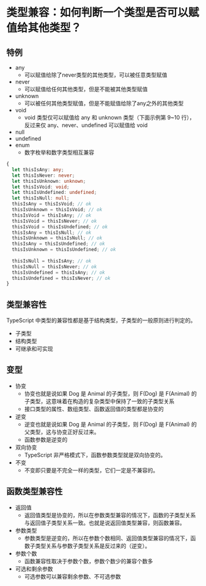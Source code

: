 # 类型兼容：如何判断一个类型是否可以赋值给其他类型？

## 特例

- any
  - 可以赋值给除了never类型的其他类型，可以被任意类型赋值
- never
  - 可以赋值给任何其他类型，但是不能被其他类型赋值
- unknown
  - 可以被任何其他类型赋值，但是不能赋值给除了any之外的其他类型
- void
  - void 类型仅可以赋值给 any 和 unknown 类型（下面示例第 9~10 行），反过来仅 any、never、undefined 可以赋值给 void
- null
- undefined
- enum
  - 数字枚举和数字类型相互兼容

```typescript
{
  let thisIsAny: any;
  let thisIsNever: never;
  let thisIsUnknown: unknown;
  let thisIsVoid: void;
  let thisIsUndefined: undefined;
  let thisIsNull: null;
  thisIsAny = thisIsVoid; // ok
  thisIsUnknown = thisIsVoid; // ok
  thisIsVoid = thisIsAny; // ok
  thisIsVoid = thisIsNever; // ok
  thisIsVoid = thisIsUndefined; // ok
  thisIsAny = thisIsNull; // ok
  thisIsUnknown = thisIsNull; // ok
  thisIsAny = thisIsUndefined; // ok
  thisIsUnknown = thisIsUndefined; // ok
  
  thisIsNull = thisIsAny; // ok
  thisIsNull = thisIsNever; // ok
  thisIsUndefined = thisIsAny; // ok
  thisIsUndefined = thisIsNever; // ok
}
```

## 类型兼容性

TypeScript 中类型的兼容性都是基于结构类型，子类型的一般原则进行判定的。

- 子类型
- 结构类型
- 可继承和可实现

## 变型

- 协变
  - 协变也就是说如果 Dog 是 Animal 的子类型，则 F(Dog) 是 F(Animal) 的子类型，这意味着在构造的复杂类型中保持了一致的子类型关系
  - 接口类型的属性、数组类型、函数返回值的类型都是协变的
- 逆变
  - 逆变也就是说如果 Dog 是 Animal 的子类型，则 F(Dog) 是 F(Animal) 的父类型，这与协变正好反过来。
  - 函数参数是逆变的
- 双向协变
  - TypeScript 非严格模式下，函数参数类型就是双向协变的。
- 不变
  - 不变即只要是不完全一样的类型，它们一定是不兼容的。

## 函数类型兼容性

- 返回值
  - 返回值类型是协变的，所以在参数类型兼容的情况下，函数的子类型关系与返回值子类型关系一致。也就是说返回值类型兼容，则函数兼容。
- 参数类型
  - 参数类型是逆变的，所以在参数个数相同、返回值类型兼容的情况下，函数子类型关系与参数子类型关系是反过来的（逆变）。
- 参数个数
  - 函数兼容性取决于参数个数，参数个数少的兼容个数多
- 可选和剩余参数
  - 可选参数可以兼容剩余参数、不可选参数
